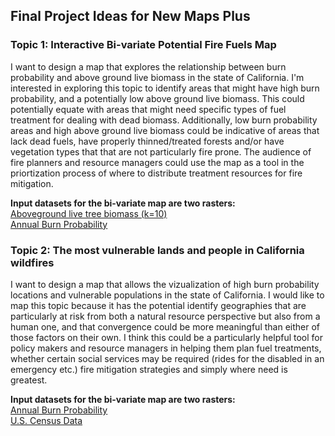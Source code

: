 ## Final Project Ideas for New Maps Plus
### **Topic 1: Interactive Bi-variate Potential Fire Fuels Map**  
I want to design a map that explores the relationship between burn probability and above ground live biomass in the state of California. I'm interested in exploring this topic to identify areas that might have high burn probability, and a potentially low above ground live biomass. This could potentially equate with areas that might need specific types of fuel treatment for dealing with dead biomass. Additionally, low burn probability areas and high above ground live biomass could be indicative of areas that lack dead fuels, have properly thinned/treated forests and/or have vegetation types that that are not particularly fire prone. The audience of fire planners and resource managers could use the map as a tool in the priortization process of where to distribute treatment resources for fire mitigation.  

**Input datasets for the bi-variate map are two rasters:**  
[Aboveground live tree biomass (k=10)](https://lemma.forestry.oregonstate.edu/projects/ca-biomass)  
[Annual Burn Probability](https://storymaps.arcgis.com/stories/32de73f1cfb040c79f80c189ccefe061)  

### **Topic 2: The most vulnerable lands and people in California wildfires**  
I want to design a map that allows the vizualization of high burn probability locations and vulnerable populations in the state of California. I would like to map this topic because it has the potential identify geographies that are particularly at risk from both a natural resource perspective but also from a human one, and that convergence could be more meaningful than either of those factors on their own. I think this could be a particularly helpful tool for policy makers and resource managers in helping them plan fuel treatments, whether certain social services may be required (rides for the disabled in an emergency etc.) fire mitigation strategies and simply where need is greatest.  

**Input datasets for the bi-variate map are two rasters:**  
[Annual Burn Probability](https://storymaps.arcgis.com/stories/32de73f1cfb040c79f80c189ccefe061)  
[U.S. Census Data](https://data.census.gov/)  

